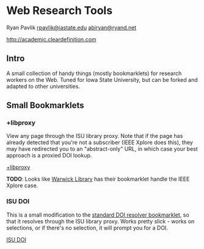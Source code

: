 # Web Research Tools

Ryan Pavlik <rpavlik@iastate.edu> <abiryan@ryand.net>

<http://academic.cleardefinition.com>

## Intro

A small collection of handy things (mostly bookmarklets) for research
workers on the Web. Tuned for Iowa State University, but can be forked
and adapted to other universities.

## Small Bookmarklets

### +libproxy

View any page through the ISU library proxy.  Note that if the page has already detected that you're not a subscriber (IEEE Xplore does this), they may have redirected you to an "abstract-only" URL, in which case your best approach is a proxied DOI lookup.

<a href="javascript:void(location.href='http://'+location.host+'.proxy.lib.iastate.edu:2048'+location.pathname+location.search)">+libproxy</a>

**TODO**: Looks like [Warwick Library](http://www2.warwick.ac.uk/services/library/tealea/proxy/ipadiphone/) has their bookmarklet handle the IEEE Xplore case.

### ISU DOI

This is a small modification to the [standard DOI resolver bookmarklet](http://www.doi.org/resolver_button/doibutton.html), so that it resolves through the ISU library proxy.  Works pretty slick - works on selections, or if there's no selection, it will prompt you for a DOI.

<a href="javascript:Qr=window.getSelection?window.getSelection().toString():document.selection.createRange().text;if(!Qr){void(Qr=prompt('Enter%20DOI%20to%20resolve,%20e.g.%2010.1000/202:',''))}if(Qr){if(Qr.indexOf('doi://')==0)Qr=Qr.substr(6);if(Qr.indexOf('doi:')==0)Qr=Qr.substr(4)}if(Qr)location.href='http://dx.doi.org.proxy.lib.iastate.edu:2048/'+escape(Qr)">ISU DOI</a>


